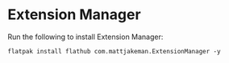 # Extension Manager

Run the following to install Extension Manager:

```
flatpak install flathub com.mattjakeman.ExtensionManager -y
```
